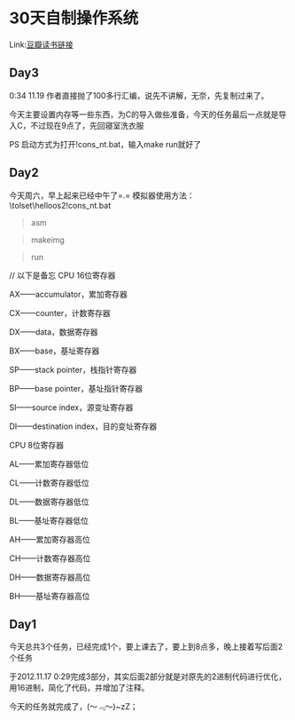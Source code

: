 30天自制操作系统
============================
Link:[豆瓣读书链接](http://book.douban.com/subject/11530329/)

Day3
----------------------------
0:34 11.19 作者直接抛了100多行汇编，说先不讲解，无奈，先复制过来了。

今天主要设置内存等一些东西，为C的导入做些准备，今天的任务最后一点就是导入C，不过现在9点了，先回寝室洗衣服

PS 启动方式为打开!cons_nt.bat，输入make run就好了

Day2
----------------------------
今天周六，早上起来已经中午了=.=
模拟器使用方法：\tolset\helloos2\!cons_nt.bat

>asm

>makeimg

>run

// 以下是备忘
CPU 16位寄存器

AX——accumulator，累加寄存器

CX——counter，计数寄存器

DX——data，数据寄存器

BX——base，基址寄存器

SP——stack pointer，栈指针寄存器

BP——base pointer，基址指针寄存器

SI——source index，源变址寄存器

DI——destination index，目的变址寄存器

CPU 8位寄存器

AL——累加寄存器低位

CL——计数寄存器低位

DL——数据寄存器低位

BL——基址寄存器低位

AH——累加寄存器高位

CH——计数寄存器高位

DH——数据寄存器高位

BH——基址寄存器高位

Day1
----------------------------
今天总共3个任务，已经完成1个，要上课去了，要上到8点多，晚上接着写后面2个任务

于2012.11.17 0:29完成3部分，其实后面2部分就是对原先的2进制代码进行优化，用16进制，简化了代码，并增加了注释。

今天的任务就完成了，(～﹃～)~zZ；